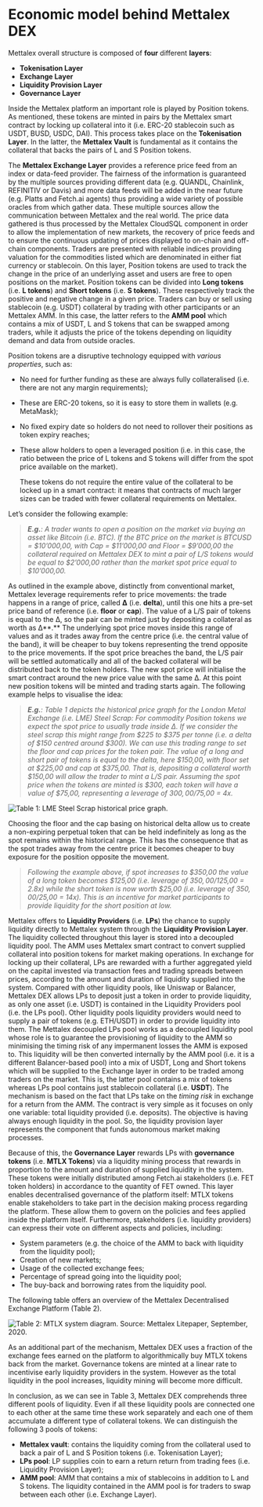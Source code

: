 # Economic model behind Mettalex DEX

Mettalex overall structure is composed of **four** different **layers**:

* **Tokenisation Layer**
* **Exchange Layer**
* **Liquidity Provision Layer**
* **Governance Layer**

Inside the Mettalex platform an important role is played by Position tokens. As mentioned, these tokens are minted in pairs by the Mettalex smart contract by locking up collateral into it \(i.e. ERC-20 stablecoin such as USDT, BUSD, USDC, DAI\). This process takes place on the **Tokenisation Layer**. In the latter, the **Mettalex Vault** is fundamental as it contains the collateral that backs the pairs of L and S Position tokens.

The **Mettalex Exchange Layer** provides a reference price feed from an index or data-feed provider. The fairness of the information is guaranteed by the multiple sources providing different data \(e.g. QUANDL, Chainlink, REFINITIV or Davis\) and more data feeds will be added in the near future \(e.g. Platts and Fetch.ai agents\) thus providing a wide variety of possible oracles from which gather data. These multiple sources allow the communication between Mettalex and the real world. The price data gathered is thus processed by the Mettalex CloudSQL component in order to allow the implementation of new markets, the recovery of price feeds and to ensure the continuous updating of prices displayed to on-chain and off-chain components. Traders are presented with reliable indices providing valuation for the commodities listed which are denominated in either fiat currency or stablecoin. On this layer, Position tokens are used to track the change in the price of an underlying asset and users are free to open positions on the market. Position tokens can be divided into **Long tokens** \(i.e. **L tokens**\) and **Short tokens** \(i.e. **S tokens**\). These respectively track the positive and negative change in a given price. Traders can buy or sell using stablecoin \(e.g. USDT\) collateral by trading with other participants or an Mettalex AMM. In this case, the latter refers to the **AMM pool** which contains a mix of USDT, L and S tokens that can be swapped among traders, while it adjusts the price of the tokens depending on liquidity demand and data from outside oracles.

Position tokens are a disruptive technology equipped with _various properties_, such as:

* No need for further funding as these are always fully collateralised \(i.e. there are not any margin requirements\);
* These are ERC-20 tokens, so it is easy to store them in wallets \(e.g. MetaMask\);
* No fixed expiry date so holders do not need to rollover their positions as token expiry reaches;
* These allow holders to open a leveraged position \(i.e. in this case, the ratio between the price of L tokens and S tokens will differ from the spot price available on the market\).

  These tokens do not require the entire value of the collateral to be locked up in a smart contract: it means that contracts of much larger sizes can be traded with fewer collateral requirements on Mettalex. 

Let’s consider the following example:

> _**E.g.**: A trader wants to open a position on the market via buying an asset like Bitcoin \(i.e. BTC\). If the BTC price on the market is BTCUSD = $10’000,00, with Cap = $11’000,00 and Floor = $9’000,00 the collateral required on Mettalex DEX to mint a pair of L/S tokens would be equal to $2’000,00 rather than the market spot price equal to $10’000,00._

As outlined in the example above, distinctly from conventional market, Mettalex leverage requirements refer to price movements: the trade happens in a range of price, called **Δ** \(i.e. **delta**\), until this one hits a pre-set price band of reference \(i.e. **floor** or **cap**\). The value of a L/S pair of tokens is equal to the Δ, so the pair can be minted just by depositing a collateral as worth as Δ**.** The underlying spot price moves inside this range of values and as it trades away from the centre price \(i.e. the central value of the band\), it will be cheaper to buy tokens representing the trend opposite to the price movements. If the spot price breaches the band, the L/S pair will be settled automatically and all of the backed collateral will be distributed back to the token holders. The new spot price will initialise the smart contract around the new price value with the same Δ. At this point new position tokens will be minted and trading starts again. The following example helps to visualise the idea:

> _**E.g.**: Table 1 depicts the historical price graph for the London Metal Exchange \(i.e. LME\) Steel Scrap: For commodity Position tokens we expect the spot price to usually trade inside Δ. If we consider the steel scrap this might range from $225 to $375 per tonne \(i.e. a delta of $150 centred around $300\). We can use this trading range to set the floor and cap prices for the token pair. The value of a long and short pair of tokens is equal to the delta, here $150,00, with floor set at $225,00 and cap at $375,00. That is, depositing a collateral worth $150,00 will allow the trader to mint a L/S pair. Assuming the spot price when the tokens are minted is $300, each token will have a value of $75,00, representing a leverage of $300,00/$75,00 = 4x._

![ Table 1: LME Steel Scrap historical price graph.](https://lh3.googleusercontent.com/v279Yho9C53TCYxmNvKDZ2DtTFfk7X1G3lQYQmAGj84H4dSr7BDx6OuvEG6G-L0dXBIh9ROoMY7dQpgVu3jOmb_ucjYOfh1x098-eWrISE8ocWD0e89TKFVW0JjmXAqlfmSzEmGW)

Choosing the floor and the cap basing on historical delta allow us to create a non-expiring perpetual token that can be held indefinitely as long as the spot remains within the historical range. This has the consequence that as the spot trades away from the centre price it becomes cheaper to buy exposure for the position opposite the movement.

> _Following the example above, if spot increases to $350,00 the value of a long token becomes $125,00 \(i.e. leverage of $350,00/$125,00 = 2.8x\) while the short token is now worth $25,00 \(i.e. leverage of $350,00/$25,00 = 14x\). This is an incentive for market participants to provide liquidity for the short position at low._

Mettalex offers to **Liquidity Providers** \(i.e. **LPs**\) the chance to supply liquidity directly to Mettalex system through the **Liquidity Provision Layer**. The liquidity collected throughout this layer is stored into a decoupled liquidity pool. The AMM uses Mettalex smart contract to convert supplied collateral into position tokens for market making operations. In exchange for locking up their collateral, LPs are rewarded with a further aggregated yield on the capital invested via transaction fees and trading spreads between prices, according to the amount and duration of liquidity supplied into the system. Compared with other liquidity pools, like Uniswap or Balancer, Mettalex DEX allows LPs to deposit just a token in order to provide liquidity, as only one asset \(i.e. USDT\) is contained in the Liquidity Providers pool \(i.e. the LPs pool\). Other liquidity pools liquidity providers would need to supply a pair of tokens \(e.g. ETH/USDT\) in order to provide liquidity into them. The Mettalex decoupled LPs pool works as a decoupled liquidity pool whose role is to guarantee the provisioning of liquidity to the AMM so minimising the timing risk of any impermanent losses the AMM is exposed to. This liquidity will be then converted internally by the AMM pool \(i.e. it is a different Balancer-based pool\) into a mix of USDT, Long and Short tokens which will be supplied to the Exchange layer in order to be traded among traders on the market. This is, the latter pool contains a mix of tokens whereas LPs pool contains just stablecoin collateral \(i.e. **USDT**\). The mechanism is based on the fact that LPs take on the _timing risk_ in exchange for a return from the AMM. The contract is very simple as it focuses on only one variable: total liquidity provided \(i.e. deposits\). The objective is having always enough liquidity in the pool. So, the liquidity provision layer represents the component that funds autonomous market making processes.

Because of this, the **Governance Layer** rewards LPs with **governance tokens** \(i.e. **MTLX Tokens**\) via a liquidity mining process that rewards in proportion to the amount and duration of supplied liquidity in the system. These tokens were initially distributed among Fetch.ai stakeholders \(i.e. FET token holders\) in accordance to the quantity of FET owned. This layer enables decentralised governance of the platform itself: MTLX tokens enable stakeholders to take part in the decision making process regarding the platform. These allow them to govern on the policies and fees applied inside the platform itself. Furthermore, stakeholders \(i.e. liquidity providers\) can express their vote on different aspects and policies, including:

* System parameters \(e.g. the choice of the AMM to back with liquidity from the liquidity pool\);
* Creation of new markets;   
* Usage of the collected exchange fees;
* Percentage of spread going into the liquidity pool;
* The buy-back and borrowing rates from the liquidity pool.

The following table offers an overview of the Mettalex Decentralised Exchange Platform \(Table 2\).

![Table 2: MTLX system diagram. Source: Mettalex Litepaper, September, 2020.](https://lh3.googleusercontent.com/bY9agOHMEMc0F1R3D1b2ApjARqT0RcZW3mY_CFHZJQ45amA9bVRQ4nzB1tYY2feuNJFFUzT4TLYsw9BxU3hOXLNSV53N12qh32xDStkcsjq2DHLyDqjuOH5QJAuPwzErWBX5BHUm)

As an additional part of the mechanism, Mettalex DEX uses a fraction of the exchange fees earned on the platform to algorithmically buy MTLX tokens back from the market. Governance tokens are minted at a linear rate to incentivise early liquidity providers in the system. However as the total liquidity in the pool increases, liquidity mining will become more difficult.

In conclusion, as we can see in Table 3, Mettalex DEX comprehends three different pools of liquidity. Even if all these liquidity pools are connected one to each other at the same time these work separately and each one of them accumulate a different type of collateral tokens. We can distinguish the following 3 pools of tokens:

* **Mettalex vault**: contains the liquidity coming from the collateral used to back a pair of L and S Position tokens \(i.e. Tokenisation Layer\);
* **LPs pool**: LP supplies coin to earn a return return from trading fees \(i.e. Liquidity Provision Layer\);
* **AMM pool**: AMM that contains a mix of stablecoins in addition to  L and S tokens. The liquidity contained in the AMM pool is for traders to swap between each other \(i.e. Exchange Layer\).

